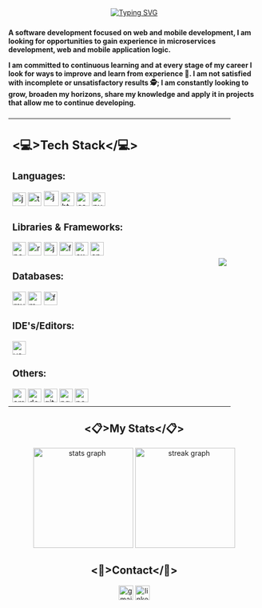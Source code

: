<!-- If this README.md helps you to create your own, leave a star :3  -->

<div align="center">
  <a href="https://github.com/JoseABermudez57/"><img src="https://readme-typing-svg.demolab.com?font=Righteous&size=41&duration=2000&pause=5000&color=08B11D&center=true&multiline=true&width=460&lines=Hi+World!+I'm+%3CJose%2F%3E+%F0%9F%91%A8%F0%9F%8F%BB%E2%80%8D%F0%9F%92%BB" alt="Typing SVG" /></a>
</div>

<!-- I got the above from the following page: https://readme-typing-svg.demolab.com/demo/ -->

###

<!-- About Me -->

<p><b>A software development focused on web and mobile development, I am looking for opportunities to gain experience in microservices development, web and mobile application logic.

I am committed to continuous learning and at every stage of my career I look for ways to improve and learn from experience 🙇. I am not satisfied with incomplete or unsatisfactory results 🕵️; I am constantly looking to grow, broaden my horizons, share my knowledge and apply it in projects that allow me to continue developing.</b></p>

###

<!-- Content table with Image -->

<table style="border-color: transparent;" cellspacing=0 align="center"><tr><td valign="center" width="60%">

## <💻>Tech Stack</💻>

### **Languages:**

  <img src="https://img.shields.io/badge/JavaScript-F7DF1E?logo=javascript&logoColor=black&style=for-the-badge" height="27" alt="javascript logo"  />
  <img src="https://img.shields.io/badge/TypeScript-3178C6?logo=typescript&logoColor=white&style=for-the-badge" height="27" alt="typescript logo"  />
  <img src="https://skillicons.dev/icons?i=java" height="30" alt="java logo"  />
  <img src="https://img.shields.io/badge/HTML5-E34F26?logo=html5&logoColor=white&style=for-the-badge" height="27" alt="html5 logo"  />
  <img src="https://img.shields.io/badge/CSS3-1572B6?logo=css3&logoColor=white&style=for-the-badge" height="27" alt="css3 logo"  />
  <img src="https://img.shields.io/badge/Python-3776AB?logo=python&logoColor=white&style=for-the-badge" height="27" alt="python logo"  />

### **Libraries & Frameworks:**

  <img src="https://img.shields.io/badge/Next.js-000000?logo=nextdotjs&logoColor=white&style=for-the-badge" height="27" alt="nextjs logo"  />
  <img src="https://img.shields.io/badge/React-61DAFB?logo=react&logoColor=black&style=for-the-badge" height="27" alt="react logo"  />
  <img src="https://img.shields.io/badge/Jest-C21325?logo=jest&logoColor=white&style=for-the-badge" height="27" alt="jest logo"  />
  <img src="https://img.shields.io/badge/Flutter-02569B?logo=flutter&logoColor=white&style=for-the-badge" height="27" alt="flutter logo"  />
  <img src="https://img.shields.io/badge/Express-000000?logo=express&logoColor=white&style=for-the-badge" height="27" alt="express logo"  />
  <img src="https://img.shields.io/badge/Spring-6DB33F?logo=spring&logoColor=black&style=for-the-badge" height="27" alt="spring logo"  />


### **Databases:**

  <img src="https://img.shields.io/badge/MySQL-4479A1?logo=mysql&logoColor=white&style=for-the-badge" height="27" alt="mysql logo"  />
  <img src="https://img.shields.io/badge/MongoDB-47A278?logo=mongodb&logoColor=white&style=for-the-badge" height="27" alt="mongodb logo"  />
  <img src="https://img.shields.io/badge/Firebase-FFCA28?logo=firebase&logoColor=black&style=for-the-badge" height="27" alt="firebase logo"  />

### **IDE's/Editors:**

  <img src="https://img.shields.io/badge/Visual Studio Code-007ACC?logo=visualstudiocode&logoColor=white&style=for-the-badge" height="27" alt="vscode logo"  />

### **Others:**

  <img src="https://img.shields.io/badge/Amazon AWS-232F3E?logo=amazonaws&logoColor=white&style=for-the-badge" height="27" alt="amazonwebservices logo"  />
  <img src="https://img.shields.io/badge/Docker-2796ED?logo=docker&logoColor=white&style=for-the-badge" height="27" alt="docker logo"  />
  <img src="https://img.shields.io/badge/Git-F05032?logo=git&logoColor=white&style=for-the-badge" height="27" alt="git logo"  />
  <img src="https://img.shields.io/badge/NGINX-009639?logo=nginx&logoColor=white&style=for-the-badge" height="27" alt="nginx logo"  />
  <img src="https://img.shields.io/badge/Node.js-339933?logo=nodedotjs&logoColor=white&style=for-the-badge" height="27" alt="nodejs logo"  />


</td><td valign="center" width="33%">
<p align="right">
  <image src="Images/Pepinoso.jpeg">
</td></tr></table>

<!-- Stats section -->

<div align="center">

## <📋>My Stats</📋>
  
</div>

<div align="center">
  <img src="https://github-readme-stats.vercel.app/api?username=JoseABermudez57&hide_title=false&hide_rank=false&show_icons=true&include_all_commits=true&count_private=true&disable_animations=false&theme=vue-dark&locale=en&hide_border=false" height="200" alt="stats graph"  />
  <img src="https://streak-stats.demolab.com?user=JoseABermudez57&locale=en&mode=daily&theme=vue-dark&hide_border=false&border_radius=5" height="200" alt="streak graph"  />
</div>

<!-- Contact section -->

<div align="center">

  ## <📧>Contact</📧>
  
</div>

<div align="center">
  <a href="mailto:jose.amarberch@gmail.com"><img src="https://img.shields.io/static/v1?message=Gmail&logo=gmail&label=&color=D14836&logoColor=white&labelColor=&style=for-the-badge" height="29" alt="gmail logo"  /></a>
  <a href="https://www.linkedin.com/in/joseamarber/"><img src="https://img.shields.io/static/v1?message=LinkedIn&logo=linkedin&label=&color=0077B5&logoColor=white&labelColor=&style=for-the-badge" height="29" alt="linkedin logo"  /></a>
</div>

